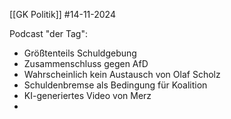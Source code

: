 [[GK Politik]]
#14-11-2024

Podcast "der Tag":
- Größtenteils Schuldgebung
- Zusammenschluss gegen AfD
- Wahrscheinlich kein Austausch von Olaf Scholz
- Schuldenbremse als Bedingung für Koalition
- KI-generiertes Video von Merz
- 